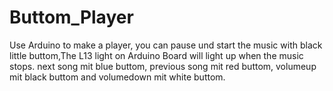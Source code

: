 # Buttom_Player
Use Arduino to make a player, you can pause und start the music with black little buttom,The L13 light on Arduino Board will light up when the music stops. next song mit blue buttom, previous song mit red buttom, volumeup mit black buttom and volumedown mit white buttom.
